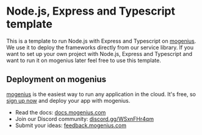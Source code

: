 # Node.js, Express and Typescript template
This is a template to run Node.js with Express and Typescript on [mogenius](https://mogenius.com). We use it to deploy the frameworks directly from our service library. If you want to set up your own project with Node.js, Express and Typescript and want to run it on mogenius later feel free to use this template.
## Deployment on mogenius
[mogenius](https://mogenius.com) is the easiest way to run any application in the cloud. It's free, so [sign up now](https://studio.mogenius.com/user/registration) and deploy your app with mogenius.
- Read the docs: [docs.mogenius.com](https://docs.mogenius.com)
- Join our Discord community: [discord.gg/WSxnFHr4qm](https://discord.gg/WSxnFHr4qm)
- Submit your ideas: [feedback.mogenius.com](https://feedback.mogenius.com)
